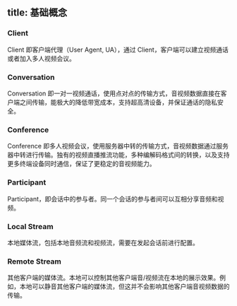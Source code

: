 
title: 基础概念
---

### Client

Client 即客户端代理（User Agent, UA），通过 Client，客户端可以建立视频通话或者加入多人视频会议。

### Conversation

Conversation 即一对一视频通话，使用点对点的传输方式，音视频数据直接在客户端之间传输，能极大的降低带宽成本，支持超高清设备，并保证通话的隐私安全。

### Conference

Conference 即多人视频会议，使用服务器中转的传输方式，音视频数据通过服务器中转进行传输。独有的视频直播推流功能，多种编解码格式间的转换，以及支持更多终端设备同时通信，保证了更稳定的音视频能力。

### Participant

Participant，即会话中的参与者。同一个会话的参与者间可以互相分享音频和视频。

### Local Stream

本地媒体流，包括本地音频流和视频流，需要在发起会话前进行配置。

### Remote Stream

其他客户端的媒体流。本地可以控制其他客户端音/视频流在本地的展示效果。例如，本地可以静音其他客户端的媒体流，但这并不会影响其他客户端音视频数据的传输。
